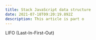 ```yaml
---
title: Stack JavaScript data structure
date: 2021-07-18T09:20:19.892Z
description: This article is part o
---
```

LIFO (Last-In-First-Out)